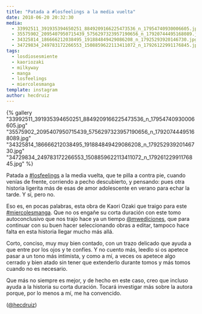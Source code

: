 ```yaml
---
title: "Patada a #losfeelings a la media vuelta"
date: 2018-06-20 20:32:30
media: 
  - 33992511_391935394650251_8849209166225473536_n_17954740930006605.jpg
  - 35575902_2095407950715439_5756297323957190656_n_17920744495168089.jpg
  - 34325814_186666212038495_191884849429086208_n_17925293920146730.jpg
  - 34729834_249783172266553_1508859622113411072_n_17926122991176845.jpg
tags: 
  - losdiosesmiente
  - kaoriozaki
  - milkyway
  - manga
  - losfeelings
  - miercolesmanga
template: instagram
author: hecdruiz
---
```


{% gallery "33992511_391935394650251_8849209166225473536_n_17954740930006605.jpg" "35575902_2095407950715439_5756297323957190656_n_17920744495168089.jpg" "34325814_186666212038495_191884849429086208_n_17925293920146730.jpg" "34729834_249783172266553_1508859622113411072_n_17926122991176845.jpg" %}

Patada a [#losfeelings](/tags/losfeelings) a la media vuelta, que te pilla a contra pie, cuando venías de frente, corriendo a pecho descubierto, y pensando: pues otra historia ligerita más de esas de amor adolescente en verano para echar la tarde. Y sí, pero no.

Eso es, en pocas palabras, esta obra de Kaori Ozaki que traigo para este [#miercolesmanga](/tags/miercolesmanga). Que no os engañe su corta duración con este tomo autoconclusivo que nos trajo hace ya un tiempo [@mwediciones](https://instagram.com/mwediciones), que para continuar con su buen hacer seleccionando obras a editar, tampoco hace falta en esta historia llegar mucho más allá.

Corto, conciso, muy muy bien contado, con un trazo delicado que ayuda a que entre por los ojos y te confíes. Y no cuento más, leedlo si os apetece pasar a un tono más intimista, y como a mí, a veces os apetece algo cerrado y bien atado sin tener que extenderlo durante tomos y más tomos cuando no es necesario.

Que más no siempre es mejor, y de hecho en este caso, creo que incluso ayuda a la historia su corta duración. Tocará investigar más sobre la autora porque, por lo menos a mí, me ha convencido.

([@hecdruiz](https://instagram.com/hecdruiz))
